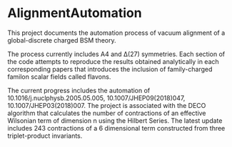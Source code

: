# AlignmentAutomation
This project documents the automation process of vacuum alignment of a global-discrete charged BSM theory. 

The process currently includes A4 and Δ(27) symmetries. Each section of the code attempts to reproduce the results obtained analytically in each corresponding papers that introduces the inclusion of family-charged familon scalar fields called flavons. 

The current progress includes the automation of 10.1016/j.nuclphysb.2005.05.005, 10.1007/JHEP09(2018)047, 10.1007/JHEP03(2018)007. The project is associated with the DECO algorithm that calculates the number of contractions of an effective Wilsonian term of dimension n using the Hilbert Series. 
The latest update includes 243 contractions of a 6 dimensional term constructed from three triplet-product invariants. 
